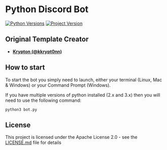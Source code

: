 # Python Discord Bot
[![Python Versions](https://img.shields.io/badge/python-3.6%20%7C%203.7%20%7C%203.8-orange)](https://github.com/kkrypt0nn/Python-Discord-Bot-Template)  [![Project Version](https://img.shields.io/badge/version-v2.0-blue)](https://github.com/kkrypt0nn/Python-Discord-Bot-Template)

## Original Template Creator
* **[Krypton (@kkrypt0nn)](https://github.com/kkrypt0nn)** 

## How to start

To start the bot you simply need to launch, either your terminal (Linux, Mac & Windows) or your Command Prompt (Windows).

If you have multiple versions of python installed (2.x and 3.x) then you will need to use the following command:
```
python3 bot.py
```

## License

This project is licensed under the Apache License 2.0 - see the [LICENSE.md](LICENSE.md) file for details
